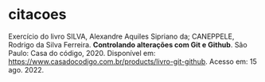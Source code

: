 # citacoes
Exercício do livro SILVA, Alexandre Aquiles Sipriano da; CANEPPELE, Rodrigo da Silva Ferreira. **Controlando alterações com Git e Github**. São Paulo: Casa do código, 2020. Disponível em: https://www.casadocodigo.com.br/products/livro-git-github. Acesso em: 15 ago. 2022.
